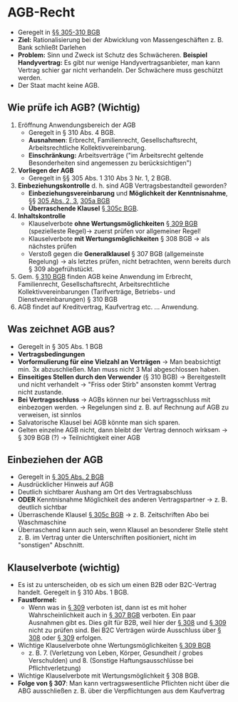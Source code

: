 # AGB-Recht

* Geregelt in [§§ 305-310 BGB](https://www.gesetze-im-internet.de/bgb/__305.html)
* **Ziel:** Rationalisierung bei der Abwicklung von Massengeschäften z. B. Bank schließt Darlehen
* **Problem:** Sinn und Zweck ist Schutz des Schwächeren. **Beispiel Handyvertrag:** Es gibt nur wenige Handyvertragsanbieter, man kann Vertrag schier gar nicht verhandeln. Der Schwächere muss geschützt werden.
* Der Staat macht keine AGB.

## Wie prüfe ich AGB? \(Wichtig\)

1. Eröffnung Anwendungsbereich der AGB
   * Geregelt in § 310 Abs. 4 BGB.
   * **Ausnahmen**: Erbrecht, Familienrecht, Gesellschaftsrecht, Arbeitsrechtliche Kollektivvereinbarung.
   * **Einschränkung:** Arbeitsverträge \("im Arbeitsrecht geltende Besonderheiten sind angemessen zu berücksichtigen"\)
2. **Vorliegen der AGB** 
   * Geregelt in §§ 305 Abs. 1 310 Abs 3 Nr. 1, 2 BGB.
3. **Einbeziehungskontrolle** d. h. sind AGB Vertragsbestandteil geworden?
   * **Einbeziehungsvereinbarung** und **Möglichkeit der Kenntnisnahme**, §§ [305 Abs. 2, 3](https://www.gesetze-im-internet.de/bgb/__305.html), [305a BGB](https://www.gesetze-im-internet.de/bgb/__305.html)
   * **Überraschende Klausel** [§ 305c BGB](https://www.gesetze-im-internet.de/bgb/__305.html).
4. **Inhaltskontrolle**
   * Klauselverbote **ohne Wertungsmöglichkeiten** [§ 309 BGB](https://www.gesetze-im-internet.de/bgb/__309.html) \(spezielleste Regel\)→  zuerst prüfen vor allgemeiner Regel!
   * Klauselverbote **mit Wertungsmöglichkeiten** § 308 BGB → als nächstes prüfen
   * Verstoß gegen die **Generalklausel** § 307 BGB \(allgemeinste Regelung\) → als letztes prüfen, nicht betrachten, wenn bereits durch § 309 abgefrühstückt.
5. Gem. [§ 310 BGB](https://www.gesetze-im-internet.de/bgb/__310.html) finden AGB keine Anwendung im Erbrecht, Familienrecht, Gesellschaftsrecht, Arbeitsrechtliche Kollektivvereinbarungen \(Tarifverträge, Betriebs- und Dienstvereinbarungen\) § 310 BGB
6. AGB findet auf Kreditvertrag, Kaufvertrag etc. ... Anwendung.

## Was zeichnet AGB aus?

* Geregelt in § 305 Abs. 1 BGB
* **Vertragsbedingungen**
* **Vorformulierung für eine Vielzahl an Verträgen** → Man beabsichtigt min. 3x abzuschließen. Man muss nicht 3 Mal abgeschlossen haben.
* **Einseitiges Stellen durch den Verwender** \(§ 310 BGB\) → Bereitgestellt und nicht verhandelt → "Friss oder Stirb" ansonsten kommt Vertrag nicht zustande.
* **Bei Vertragsschluss** → AGBs können nur bei Vertragsschluss mit einbezogen werden. → Regelungen sind z. B. auf Rechnung auf AGB zu verweisen, ist sinnlos
* Salvatorische Klausel bei AGB könnte man sich sparen.
* Gelten einzelne AGB nicht, dann bleibt der Vertrag dennoch wirksam → § 309 BGB \(?\) → Teilnichtigkeit einer AGB

## Einbeziehen der AGB

* Geregelt in [§ 305 Abs. 2 BGB](https://www.gesetze-im-internet.de/bgb/__305.html)
* Ausdrücklicher Hinweis auf AGB
* Deutlich sichtbarer Aushang am Ort des Vertragsabschluss
* **ODER** Kenntnisnahme Möglichkeit des anderen Vertragspartner → z. B. deutlich sichtbar
* Überraschende Klausel [§ 305c BGB](https://www.gesetze-im-internet.de/bgb/__305.html) → z. B. Zeitschriften Abo bei Waschmaschine
* Überraschend kann auch sein, wenn Klausel an besonderer Stelle steht z. B. im Vertrag unter die Unterschriften positioniert, nicht im "sonstigen" Abschnitt.

## **Klauselverbote \(wichtig\)**

* Es ist zu unterscheiden, ob es sich um einen B2B oder B2C-Vertrag handelt. Geregelt in § 310 Abs. 1 BGB.
* **Faustformel:**
  * Wenn was in [§ 309](https://www.gesetze-im-internet.de/bgb/__309.html) verboten ist, dann ist es mit hoher Wahrscheinlichkeit auch in [§ 307 BGB](https://www.gesetze-im-internet.de/bgb/__307.html) verboten. Ein paar Ausnahmen gibt es. Dies gilt für B2B, weil hier der [§ 308](https://www.gesetze-im-internet.de/bgb/__308.html) und [§ 309](https://www.gesetze-im-internet.de/bgb/__309.html) nicht zu  prüfen sind. Bei B2C Verträgen würde Ausschluss über [§ 308](https://www.gesetze-im-internet.de/bgb/__308html) oder [§ 309](https://www.gesetze-im-internet.de/bgb/__309.html) erfolgen.
* Wichtige Klauselverbote ohne Wertungsmöglichkeiten [§ 309 BGB](https://www.gesetze-im-internet.de/bgb/__309.html)
  * z. B. 7. \(Verletzung von Leben, Körper, Gesundheit / grobes Verschulden\) und 8. \(Sonstige Haftungsausschlüsse bei Pflichtverletzung\)
* Wichtige Klauselverbote mit Wertungsmöglichkeit § 308 BGB.
* **Folge von § 307**: Man kann vertragswesentliche Pflichten nicht über die ABG ausschließen z. B. über die Verpflichtungen aus dem Kaufvertrag

